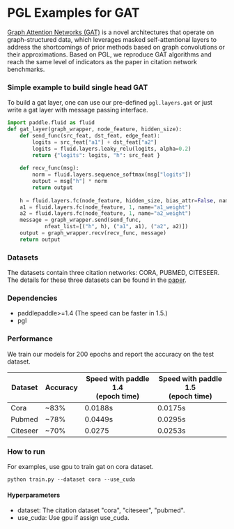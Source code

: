 # PGL Examples for GAT

[Graph Attention Networks \(GAT\)](https://arxiv.org/abs/1710.10903) is a novel architectures that operate on graph-structured data, which leverages masked self-attentional layers to address the shortcomings of prior methods based on graph convolutions or their approximations. Based on PGL, we reproduce GAT algorithms and reach the same level of indicators as the paper in citation network benchmarks.
### Simple example to build single head GAT

To build a gat layer,  one can use our pre-defined ```pgl.layers.gat``` or just write a gat layer with message passing interface.
```python
import paddle.fluid as fluid
def gat_layer(graph_wrapper, node_feature, hidden_size):
    def send_func(src_feat, dst_feat, edge_feat):
        logits = src_feat["a1"] + dst_feat["a2"]
        logits = fluid.layers.leaky_relu(logits, alpha=0.2)
        return {"logits": logits, "h": src_feat }
    
    def recv_func(msg):
        norm = fluid.layers.sequence_softmax(msg["logits"])
        output = msg["h"] * norm
        return output
    
    h = fluid.layers.fc(node_feature, hidden_size, bias_attr=False, name="hidden")
    a1 = fluid.layers.fc(node_feature, 1, name="a1_weight")
    a2 = fluid.layers.fc(node_feature, 1, name="a2_weight")
    message = graph_wrapper.send(send_func,
            nfeat_list=[("h", h), ("a1", a1), ("a2", a2)])
    output = graph_wrapper.recv(recv_func, message)
    return output
```

### Datasets

The datasets contain three citation networks: CORA, PUBMED, CITESEER. The details for these three datasets can be found in the [paper](https://arxiv.org/abs/1609.02907).

### Dependencies

- paddlepaddle>=1.4 (The speed can be faster in 1.5.)
- pgl

### Performance

We train our models for 200 epochs and report the accuracy on the test dataset.

| Dataset | Accuracy | Speed with paddle 1.4 <br> (epoch time) | Speed with paddle 1.5 <br> (epoch time)|
| --- | --- | --- |---|
| Cora | ~83% | 0.0188s | 0.0175s | 
| Pubmed | ~78% | 0.0449s  | 0.0295s |
| Citeseer | ~70% | 0.0275 | 0.0253s | 

### How to run

For examples, use gpu to train gat on cora dataset.
```
python train.py --dataset cora --use_cuda
```

#### Hyperparameters

- dataset: The citation dataset "cora", "citeseer", "pubmed".
- use_cuda: Use gpu if assign use_cuda. 

